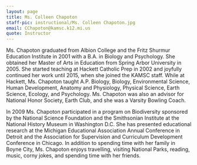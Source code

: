 ```yaml
---
layout: page
title: Ms. Colleen Chapoton
staff-pic: instructional/Ms. Colleen Chapoton.jpg
email: CChapoton@kamsc.k12.mi.us
quote: Instructor
---
```

Ms. Chapoton graduated from Albion College and the Fritz Shurmur Education Institute in 2001 with a B.A. in Biology and Psychology. She obtained her Master of Arts in Education from Spring Arbor University in 2005. She started teaching at Hackett Catholic Prep in 2002 and joyfully continued her work until 2015, when she joined the KAMSC staff. While at Hackett, Ms. Chapoton taught A.P. Biology, Biology, Environmental Science, Human Development, Anatomy and Physiology, Physical Science, Earth Science, Ecology, and Psychology. Ms. Chapoton was also an advisor for National Honor Society, Earth Club, and she was a Varsity Bowling Coach.

In 2009 Ms. Chapoton participated in a program on Biodiversity sponsored by the National Science Foundation and the Smithsonian Institute at the National History Museum in Washington D.C. She has presented educational research at the Michigan Educational Association Annual Conference in Detroit and the Association for Supervision and Curriculum Development Conference in Chicago. In addition to spending time with her family in Boyne City, Ms. Chapoton enjoys travelling, visiting National Parks, reading, music, corny jokes, and spending time with her friends.